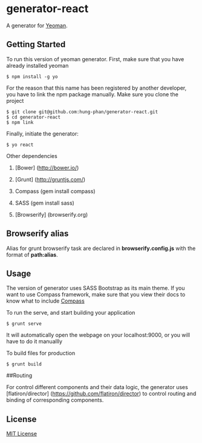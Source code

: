 # generator-react

A generator for [Yeoman](http://yeoman.io).


## Getting Started

To run this version of yeoman generator. First, make sure that you have already installed yeoman

```
$ npm install -g yo
```

For the reason that this name has been registered by another developer, you have to link the npm package manually.
Make sure you clone the project

```
$ git clone git@github.com:hung-phan/generator-react.git
$ cd generator-react
$ npm link
```

Finally, initiate the generator:

```
$ yo react
```

Other dependencies

1. [Bower] (http://bower.io/)

2. [Grunt] (http://gruntjs.com/)

3. Compass (gem install compass)

4. SASS (gem install sass)

5. [Browserify] (browserify.org)

## Browserify alias
Alias for grunt browserify task are declared in __browserify.config.js__ with the format of __path:alias__.

## Usage

The version of generator uses SASS Bootstrap as its main theme. If you want to use Compass framework, make sure that you
view their docs to know what to include [Compass](http://compass-style.org/reference/compass)

To run the serve, and start building your application
```
$ grunt serve
```
It will automatically open the webpage on your localhost:9000, or you will have to do it manuallly

To build files for production
```
$ grunt build
```

##Routing

For control different components and their data logic, the generator uses [flatiron/director] (https://github.com/flatiron/director)
to control routing and binding of corresponding components.

## License

[MIT License](http://en.wikipedia.org/wiki/MIT_License)
